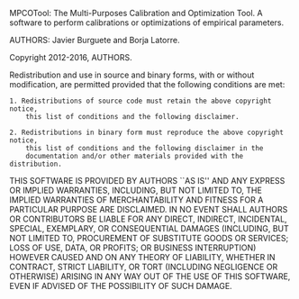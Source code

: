 MPCOTool:
The Multi-Purposes Calibration and Optimization Tool. A software to perform
calibrations or optimizations of empirical parameters.

AUTHORS: Javier Burguete and Borja Latorre.

Copyright 2012-2016, AUTHORS.

Redistribution and use in source and binary forms, with or without modification,
are permitted provided that the following conditions are met:

    1. Redistributions of source code must retain the above copyright notice,
        this list of conditions and the following disclaimer.

    2. Redistributions in binary form must reproduce the above copyright notice,
        this list of conditions and the following disclaimer in the
        documentation and/or other materials provided with the distribution.

THIS SOFTWARE IS PROVIDED BY AUTHORS ``AS IS'' AND ANY EXPRESS OR IMPLIED
WARRANTIES, INCLUDING, BUT NOT LIMITED TO, THE IMPLIED WARRANTIES OF
MERCHANTABILITY AND FITNESS FOR A PARTICULAR PURPOSE ARE DISCLAIMED. IN NO EVENT
SHALL AUTHORS OR CONTRIBUTORS BE LIABLE FOR ANY DIRECT, INDIRECT, INCIDENTAL,
SPECIAL, EXEMPLARY, OR CONSEQUENTIAL DAMAGES (INCLUDING, BUT NOT LIMITED TO,
PROCUREMENT OF SUBSTITUTE GOODS OR SERVICES; LOSS OF USE, DATA, OR PROFITS; OR
BUSINESS INTERRUPTION) HOWEVER CAUSED AND ON ANY THEORY OF LIABILITY, WHETHER IN
CONTRACT, STRICT LIABILITY, OR TORT (INCLUDING NEGLIGENCE OR OTHERWISE) ARISING
IN ANY WAY OUT OF THE USE OF THIS SOFTWARE, EVEN IF ADVISED OF THE POSSIBILITY
OF SUCH DAMAGE.
